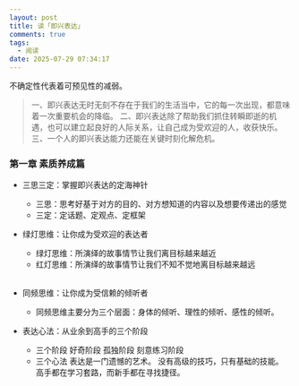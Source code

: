 ```yaml
---
layout: post
title: 读「即兴表达」
comments: true
tags:
  - 阅读
date: 2025-07-29 07:34:17
---
```

不确定性代表着可预见性的减弱。
<!--more-->

>一、即兴表达无时无刻不存在于我们的生活当中，它的每一次出现，都意味着一次重要机会的降临。
>二、即兴表达除了帮助我们抓住转瞬即逝的机遇，也可以建立起良好的人际关系，让自己成为受欢迎的人，收获快乐。
>三、一个人的即兴表达能力还能在关键时刻化解危机。

### 第一章 素质养成篇
  
  - 三思三定：掌握即兴表达的定海神针
    - 三思：思考好基于对方的目的、对方想知道的内容以及想要传递出的感觉
    - 三定：定话题、定观点、定框架<br/>

  - 绿灯思维：让你成为受欢迎的表达者
    - 绿灯思维：所演绎的故事情节让我们离目标越来越近
    - 红灯思维：所演绎的故事情节让我们不知不觉地离目标越来越远  
    <br/>
  - 同频思维：让你成为受信赖的倾听者
    - 同频思维主要分为三个层面：身体的倾听、理性的倾听、感性的倾听。  

  - 表达心法：从业余到高手的三个阶段
    - 三个阶段
      好奇阶段
      孤独阶段
      刻意练习阶段
    - 三个心法
      表达是一门遗憾的艺术。
      没有高级的技巧，只有基础的技能。
      高手都在学习套路，而新手都在寻找捷径。  











